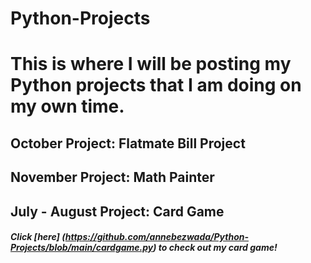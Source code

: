# Python-Projects

# This is where I will be posting my Python projects that I am doing on my own time. 

## October Project: Flatmate Bill Project
## November Project: Math Painter
## July - August Project: Card Game
##### Click [here] (https://github.com/annebezwada/Python-Projects/blob/main/cardgame.py) to check out my card game!
